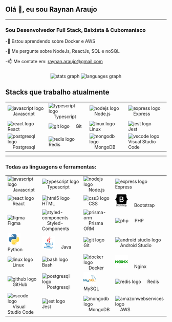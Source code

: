## Olá 👋, eu sou Raynan Araujo
<hr/>

### Sou Desenvolvedor Full Stack, Baixista & Cubomaniaco
-🌱 Estou aprendendo sobre Docker e AWS

-💬 Me pergunte sobre NodeJs, ReactJs, SQL e noSQL

-📫 Me contate em: [raynan.araujo@gmail.com](mailto:raynan.araujo@gmail.com)

###

<div align="center">
  <img src="https://github-readme-stats.vercel.app/api?username=RayAra2004&hide_title=false&hide_rank=false&show_icons=true&include_all_commits=true&count_private=true&disable_animations=false&theme=dracula&locale=en&hide_border=false&order=1" height="150" alt="stats graph"  />
  <img src="https://github-readme-stats.vercel.app/api/top-langs?username=RayAra2004&locale=en&hide_title=false&layout=compact&card_width=320&langs_count=5&theme=dracula&hide_border=false&order=2" height="150" alt="languages graph"  />
</div>

###
<h2>Stacks que trabalho atualmente</h2>
<table>
  <tbody>
    <tr>
      <td>
        <img
          src="https://cdn.jsdelivr.net/gh/devicons/devicon/icons/javascript/javascript-original.svg"
          height="40"
          alt="javascript logo"
        />
        <img width="12" /> Javascript
      </td>
      <td>
        <img
          src="https://cdn.jsdelivr.net/gh/devicons/devicon/icons/typescript/typescript-original.svg"
          height="40"
          alt="typescript logo"
        />
        <img width="12" /> Typescript
      </td>
      <td>
        <img
          src="https://cdn.jsdelivr.net/gh/devicons/devicon/icons/nodejs/nodejs-original.svg"
          height="40"
          alt="nodejs logo"
        />
        <img width="12" /> Node.js
      </td>
      <td>
        <img
          src="https://skillicons.dev/icons?i=express"
          height="40"
          alt="express logo"
        />
        <img width="12" /> Express
      </td>
    </tr>
    <tr>
      <td>
        <img
          src="https://cdn.jsdelivr.net/gh/devicons/devicon/icons/react/react-original.svg"
          height="40"
          alt="react logo"
        />
        <img width="12" /> React
      </td>
      <td>
        <img
          src="https://cdn.jsdelivr.net/gh/devicons/devicon/icons/git/git-original.svg"
          height="40"
          alt="git logo"
        />
        <img width="12" /> Git
      </td>
      <td>
        <img
          src="https://skillicons.dev/icons?i=linux"
          height="40"
          alt="linux logo"
        />
        <img width="12" /> Linux
      </td>
      <td>
        <img
          src="https://cdn.jsdelivr.net/gh/devicons/devicon/icons/jest/jest-plain.svg"
          height="40"
          alt="jest logo"
        />
        <img width="12" /> Jest
      </td>
    </tr>
    <tr>
      <td>
        <img
          src="https://cdn.jsdelivr.net/gh/devicons/devicon/icons/postgresql/postgresql-original.svg"
          height="40"
          alt="postgresql logo"
        />
        <img width="12" /> Postgresql
      </td>
      <td>
        <img
          src="https://cdn.jsdelivr.net/gh/devicons/devicon/icons/redis/redis-original.svg"
          height="40"
          alt="redis logo"
        />
        <img width="12" /> Redis
      </td>
      <td>
        <img
          src="https://cdn.jsdelivr.net/gh/devicons/devicon/icons/mongodb/mongodb-original.svg"
          height="40"
          alt="mongodb logo"
        />
        <img width="12" /> MongoDB
      </td>
      <td>
        <img
          src="https://cdn.simpleicons.org/visualstudiocode/007ACC"
          height="40"
          alt="vscode logo"
        />
        <img width="12" /> Visual Studio Code
      </td>
    </tr>
  </tbody>
</table>

<hr/>

  <h3 align="left">Todas as linguagens e ferramentas:</h3>
    <table>
      <tbody>
        <tr>
          <td>
            <img
              src="https://cdn.jsdelivr.net/gh/devicons/devicon/icons/javascript/javascript-original.svg"
              height="40"
              alt="javascript logo"
            />
            <img width="12" /> Javascript
          </td>
          <td>
            <img
              src="https://cdn.jsdelivr.net/gh/devicons/devicon/icons/typescript/typescript-original.svg"
              height="40"
              alt="typescript logo"
            />
            <img width="12" /> Typescript
          </td>
          <td>
            <img
              src="https://cdn.jsdelivr.net/gh/devicons/devicon/icons/nodejs/nodejs-original.svg"
              height="40"
              alt="nodejs logo"
            />
            <img width="12" /> Node.js
          </td>
          <td>
            <img
              src="https://skillicons.dev/icons?i=express"
              height="40"
              alt="express logo"
            />
            <img width="12" /> Express
          </td>
        </tr>
        <tr>
          <td>
            <img
              src="https://cdn.jsdelivr.net/gh/devicons/devicon/icons/react/react-original.svg"
              height="40"
              alt="react logo"
            />
            <img width="12" /> React
          </td>
          <td>
            <img
              src="https://cdn.jsdelivr.net/gh/devicons/devicon/icons/html5/html5-original.svg"
              height="40"
              alt="html5 logo"
            />
            <img width="12" /> HTML
          </td>
          <td>
            <img
              src="https://cdn.jsdelivr.net/gh/devicons/devicon/icons/css3/css3-original.svg"
              height="40"
              alt="css3 logo"
            />
            <img width="12" /> CSS
          </td>
          <td>
            <img
              src="https://raw.githubusercontent.com/devicons/devicon/master/icons/bootstrap/bootstrap-plain-wordmark.svg"
              alt="bootstrap"
              width="40"
              height="40"
            />
            <img width="12" /> Bootstrap
          </td>
        </tr>
        <tr>
          <td>
            <img
              src="https://www.vectorlogo.zone/logos/figma/figma-icon.svg"
              alt="figma"
              width="40"
              height="40"
            />
            <img width="12" /> Figma
          </td>
          <td>
            <img
              src="https://static-00.iconduck.com/assets.00/styled-components-icon-512x223-72cqvkty.png"
              alt="styled-components"
              width="40"
              height="40"
            />
            <img width="12" /> Styled-Components
          </td>
          <td>
            <img
              src="https://gyazo.com/e26b2e1607b49a4c71693a070ae2e607/max_size/400"
              alt="prisma-orm"
              width="40"
              height="40"
            />
            <img width="12" /> Prisma ORM
          </td>
          <td>
            <img
              src="https://www.php.net/images/logos/new-php-logo.svg"
              alt="php"
              width="40"
              height="40"
            />
            <img width="12" /> PHP
          </td>
        </tr>
        <tr>
          <td>
            <img
              src="https://raw.githubusercontent.com/devicons/devicon/master/icons/python/python-original.svg"
              alt="python"
              width="40"
              height="40"
            />
            <img width="12" /> Python
          </td>
          <td>
            <img
              src="https://raw.githubusercontent.com/devicons/devicon/master/icons/java/java-original.svg"
              alt="java"
              width="40"
              height="40"
            />
            <img width="12" /> Java
          </td>
          <td>
            <img
              src="https://cdn.jsdelivr.net/gh/devicons/devicon/icons/git/git-original.svg"
              height="40"
              alt="git logo"
            />
            <img width="12" /> Git
          </td>
          <td>
            <img
              src="https://developer.android.com/static/guide/practices/ui_guidelines/images/adaptive-icon-mask-applied.png"
              height="40"
              alt="android studio logo"
            />
            <img width="12" /> Android Studio
          </td>
        </tr>
        <tr>
          <td>
            <img
              src="https://skillicons.dev/icons?i=linux"
              height="40"
              alt="linux logo"
            />
            <img width="12" /> Linux
          </td>
          <td>
            <img
              src="https://cdn.simpleicons.org/gnubash/4EAA25"
              height="40"
              alt="bash logo"
            />
            <img width="12" /> Bash
          </td>
          <td>
            <img
              src="https://cdn.jsdelivr.net/gh/devicons/devicon/icons/docker/docker-original.svg"
              height="40"
              alt="docker logo"
            />
            <img width="12" /> Docker
          </td>
          <td>
            <img
              src="https://raw.githubusercontent.com/devicons/devicon/master/icons/nginx/nginx-original.svg"
              alt="nginx"
              width="40"
              height="40"
            />
            <img width="12" /> Nginx
          </td>
        </tr>
        <tr>
          <td>
            <img
              src="https://skillicons.dev/icons?i=github"
              height="40"
              alt="github logo"
            />
            <img width="12" /> GitHub
          </td>
          <td>
            <img
              src="https://cdn.jsdelivr.net/gh/devicons/devicon/icons/postgresql/postgresql-original.svg"
              height="40"
              alt="postgresql logo"
            />
            <img width="12" /> Postgresql
          </td>
          <td>
            <img
              src="https://raw.githubusercontent.com/devicons/devicon/master/icons/mysql/mysql-original-wordmark.svg"
              alt="mysql"
              width="40"
              height="40"
            />
            <img width="12" /> MySQL
          </td>
          <td>
            <img
              src="https://cdn.jsdelivr.net/gh/devicons/devicon/icons/redis/redis-original.svg"
              height="40"
              alt="redis logo"
            />
            <img width="12" /> Redis
          </td>
        </tr>
        <tr>
          <td>
            <img
              src="https://cdn.simpleicons.org/visualstudiocode/007ACC"
              height="40"
              alt="vscode logo"
            />
            <img width="12" /> Visual Studio Code
          </td>
          <td>
            <img
              src="https://cdn.jsdelivr.net/gh/devicons/devicon/icons/jest/jest-plain.svg"
              height="40"
              alt="jest logo"
            />
            <img width="12" /> Jest
          </td>
          <td>
            <img
              src="https://cdn.jsdelivr.net/gh/devicons/devicon/icons/mongodb/mongodb-original.svg"
              height="40"
              alt="mongodb logo"
            />
            <img width="12" /> MongoDB
          </td>
          <td>
            <img
              src="https://cdn.jsdelivr.net/gh/devicons/devicon/icons/amazonwebservices/amazonwebservices-original.svg"
              height="40"
              alt="amazonwebservices logo"
            />
            <img width="12" /> AWS
          </td>
        </tr>
      </tbody>
    </table>
<!--
**RayAra2004/RayAra2004** is a ✨ _special_ ✨ repository because its `README.md` (this file) appears on your GitHub profile.

Here are some ideas to get you started:

- 🔭 I’m currently working on ...
- 🌱 I’m currently learning ...
- 👯 I’m looking to collaborate on ...
- 🤔 I’m looking for help with ...
- 💬 Ask me about ...
- 📫 How to reach me: ...
- 😄 Pronouns: ...
- ⚡ Fun fact: ...
-->
